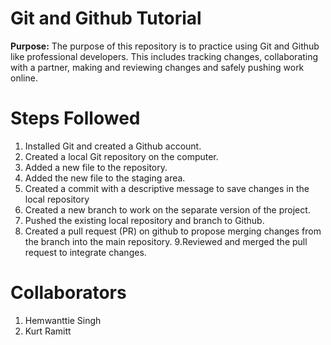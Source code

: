 # Git and Github Tutorial
**Purpose:** 
The purpose of this repository is to practice using Git and Github 
like professional developers. This includes tracking changes, collaborating with a partner,
making and reviewing changes and safely pushing work online.

# Steps Followed #
1. Installed Git and created a Github account.
2. Created a local Git repository on the computer.
3. Added a new file to the repository.
4. Added the new file to the staging area.
5. Created a commit with a descriptive message to save changes in the local repository
6. Created a new branch to work on the separate version of the project.
7. Pushed the existing local repository and branch to Github.
8. Created a pull request (PR) on github to propose merging changes from the branch
   into the main repository.
9.Reviewed and merged the pull request to integrate changes.

 # Collaborators
 1. Hemwanttie Singh
 2. Kurt Ramitt
